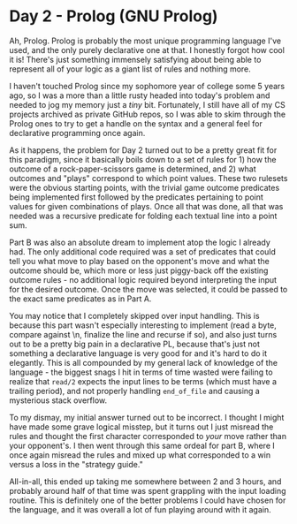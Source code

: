 # Day 2 - Prolog (GNU Prolog)

Ah, Prolog. Prolog is probably the most unique programming language I've used, and the only purely declarative one at
that. I honestly forgot how cool it is! There's just something immensely satisfying about being able to represent all of
your logic as a giant list of rules and nothing more.

I haven't touched Prolog since my sophomore year of college some 5 years ago, so I was a more than a little rusty
headed into today's problem and needed to jog my memory just a _tiny_ bit. Fortunately, I still have all of my CS
projects archived as private GitHub repos, so I was able to skim through the Prolog ones to try to get a handle on the
syntax and a general feel for declarative programming once again.

As it happens, the problem for Day 2 turned out to be a pretty great fit for this paradigm, since it basically boils
down to a set of rules for 1) how the outcome of a rock-paper-scissors game is determined, and 2) what outcomes and
"plays" correspond to which point values. These two rulesets were the obvious starting points, with the trivial game
outcome predicates being implemented first followed by the predicates pertaining to point values for given combinations
of plays. Once all that was done, all that was needed was a recursive predicate for folding each textual line into a
point sum.

Part B was also an absolute dream to implement atop the logic I already had. The only additional code required was a set
of predicates that could tell you what move to play based on the opponent's move and what the outcome should be, which
more or less just piggy-back off the existing outcome rules - no additional logic required beyond interpreting the input
for the desired outcome. Once the move was selected, it could be passed to the exact same predicates as in Part A.

You may notice that I completely skipped over input handling. This is because this part wasn't especially interesting to
implement (read a byte, compare against \n, finalize the line and recurse if so), and also just turns out to be a pretty
big pain in a declarative PL, because that's just not something a declarative language is very good for and it's hard
to do it elegantly. This is all compounded by my general lack of knowledge of the language - the biggest snags I hit
in terms of time wasted were failing to realize that `read/2` expects the input lines to be terms (which must have a
trailing period), and not properly handling `end_of_file` and causing a mysterious stack overflow.

To my dismay, my initial answer turned out to be incorrect. I thought I might have made some grave logical misstep, but
it turns out I just misread the rules and thought the first character corresponded to _your_ move rather than your
opponent's. I then went through this same ordeal for part B, where I once again misread the rules and mixed up what
corresponded to a win versus a loss in the "strategy guide."

All-in-all, this ended up taking me somewhere between 2 and 3 hours, and probably around half of that time was spent
grappling with the input loading routine. This is definitely one of the better problems I could have chosen for the
language, and it was overall a lot of fun playing around with it again.
